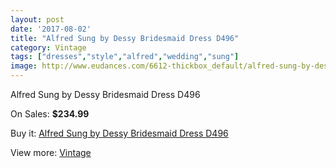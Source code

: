 ```yaml
---
layout: post
date: '2017-08-02'
title: "Alfred Sung by Dessy Bridesmaid Dress D496"
category: Vintage
tags: ["dresses","style","alfred","wedding","sung"]
image: http://www.eudances.com/6612-thickbox_default/alfred-sung-by-dessy-bridesmaid-dress-d496.jpg
---
```

Alfred Sung by Dessy Bridesmaid Dress D496

On Sales: **$234.99**
<a href="https://www.eudances.com/en/vintage/2429-alfred-sung-by-dessy-bridesmaid-dress-d496.html"><amp-img layout="responsive" width="600" height="600" src="//www.eudances.com/6612-thickbox_default/alfred-sung-by-dessy-bridesmaid-dress-d496.jpg" alt="Alfred Sung by Dessy Bridesmaid Dress D496 0" /></a>
<a href="https://www.eudances.com/en/vintage/2429-alfred-sung-by-dessy-bridesmaid-dress-d496.html"><amp-img layout="responsive" width="600" height="600" src="//www.eudances.com/6613-thickbox_default/alfred-sung-by-dessy-bridesmaid-dress-d496.jpg" alt="Alfred Sung by Dessy Bridesmaid Dress D496 1" /></a>

Buy it: [Alfred Sung by Dessy Bridesmaid Dress D496](https://www.eudances.com/en/vintage/2429-alfred-sung-by-dessy-bridesmaid-dress-d496.html "Alfred Sung by Dessy Bridesmaid Dress D496")

View more: [Vintage](https://www.eudances.com/en/29-vintage "Vintage")